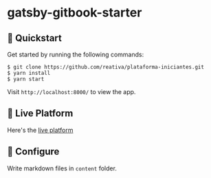 # gatsby-gitbook-starter

## 🚀 Quickstart

Get started by running the following commands:

```
$ git clone https://github.com/reativa/plataforma-iniciantes.git
$ yarn install
$ yarn start
```

Visit `http://localhost:8000/` to view the app.

## 🔗 Live Platform

Here's the [live platform](https://iniciantes.reativa.dev)

## 🔧 Configure

Write markdown files in `content` folder.
